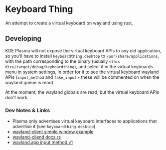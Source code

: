 # Keyboard Thing

An attempt to create a virtual keyboard on wayland using rust.

## Developing

KDE Plasma will not expose the virtual keyboard APIs to any old application, so you'll have to install `keyboardthing.desktop` to `/usr/share/applications`, with the path corresponding to the binary (usually `<this dir>/target/debug/keyboardthing`), and select it in the virtual keyboards menu in system settings, in order for it to see the virtual keyboard wayland APIs (`input_method` and `fake_input` - these will be commented on when the wayland queue is read)

At the moment, the wayland globals are read, but the virtual keyboard APIs don't work.

### Dev Notes & Links

- Plasma only advertises virtual keyboard interfaces to applications that advertise it (see `keyboardthing.desktop`)
- [wayland-client simple window example](https://github.com/Smithay/wayland-rs/blob/master/wayland-client/examples/simple_window.rs)
- [wayland-cliend docs.rs](https://docs.rs/wayland-client/latest/wayland_client)
- [wayland.app input method v1](https://wayland.app/protocols/input-method-unstable-v1)
